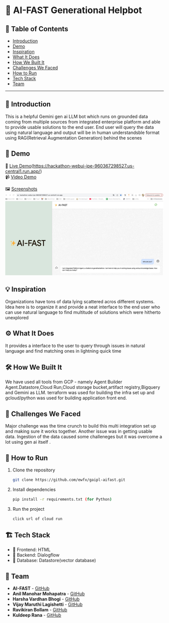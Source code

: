 # 🚀 AI-FAST Generational Helpbot

## 📌 Table of Contents
- [Introduction](#introduction)
- [Demo](artifacts/demo/README.md)
- [Inspiration](#inspiration)
- [What It Does](#what-it-does)
- [How We Built It](#how-we-built-it)
- [Challenges We Faced](#challenges-we-faced)
- [How to Run](#how-to-run)
- [Tech Stack](#tech-stack)
- [Team](#team)

---

## 🎯 Introduction
This is a helpful Gemini gen ai LLM bot which runs on grounded data coming from multiple sources from integrated enterprise platform and able to provide usable solutions to the end user. End user will query the data using natural language and output will be in human understandsble format using RAG(Retrieval Augmentation Generation) behind the scenes

## 🎥 Demo
🔗 [Live Demo](#)(https://hackathon-webui-ipe-960367298527.us-central1.run.app/)  
📹 [Video Demo](artifacts/demo/DemoVideo/Demo_Video.mp4)

🖼️ [Screenshots](artifacts/demo/Screenshots/)
![Screenshot 1](artifacts/demo/Screenshots/Appstartpage.jpg)

## 💡 Inspiration
Organizations have tons of data lying scattered acros different systems. Idea here is to organize it and provide a neat interface to the end user who can use natural language to find multitude of solutions which were hitherto unexplored

## ⚙️ What It Does
It provides a interface to the user to query through issues in natural language and find matching ones in lightning quick time

## 🛠️ How We Built It
We have used all tools from GCP - namely Agent Builder Agent.Datastore,Cloud Run,Cloud storage bucket,artifact registry,Bigquery and Gemini as LLM. terraform was used for building the infra set up and gcloud/python was used for building application front end.

## 🚧 Challenges We Faced
Major challenge was the time crunch to build this multi integration set up and making sure it works together. Another issue was in getting usable data. Ingestion of the data caused some challeneges but it was overcome a lot using gen ai itself .

## 🏃 How to Run
1. Clone the repository  
   ```sh
   git clone https://github.com/ewfx/gaipl-aifast.git
   ```
2. Install dependencies  
   ```sh
   pip install -r requirements.txt (for Python)
   ```
3. Run the project  
   ```sh
   click url of cloud run 
   ```

## 🏗️ Tech Stack
- 🔹 Frontend: HTML
- 🔹 Backend: Dialogflow
- 🔹 Database: Datastore(vector database)

## 👥 Team
- **AI-FAST** - [GitHub](https://github.com/ewfx/gaipl-aifast/)
- **Anil Manohar Mohapatra** - [GitHub](https://github.com/anilmm2005)
- **Harsha Vardhan Bhogi** - [GitHub](https://github.com/HarshaBhogi)
- **Vijay Maruthi Lagishetti** - [GitHub](https://github.com/Vijay2869)
- **Ravikiran Bollam** - [GitHub](https://github.com/rabollam)
- **Kuldeep Rana** - [GitHub](https://github.com/Ranagcp)
